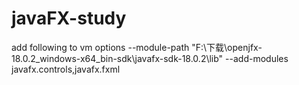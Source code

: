 # javaFX-study

add following to vm options
--module-path "F:\下载\openjfx-18.0.2_windows-x64_bin-sdk\javafx-sdk-18.0.2\lib" --add-modules javafx.controls,javafx.fxml
